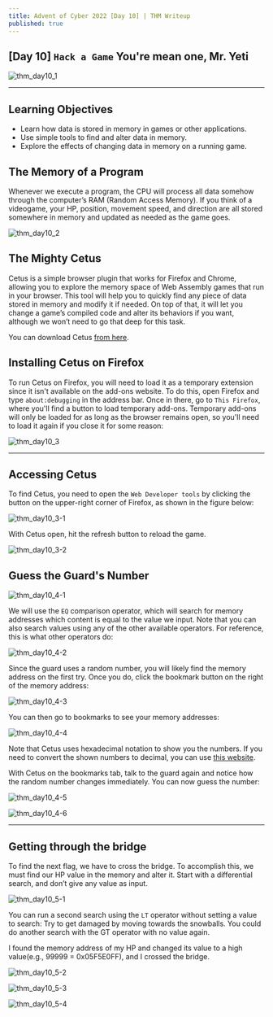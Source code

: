 ```yaml
---
title: Advent of Cyber 2022 [Day 10] | THM Writeup
published: true
---
```


## [](#header-1)[Day 10] `Hack a Game` You're mean one, Mr. Yeti

![thm_day10_1](https://raw.githubusercontent.com/MuradShafiyev/muradshafiyev.github.io/master/.github/images/thm_day10_1.png)

* * *

## Learning Objectives

*   Learn how data is stored in memory in games or other applications.
*   Use simple tools to find and alter data in memory.
*   Explore the effects of changing data in memory on a running game.


## The Memory of a Program

Whenever we execute a program, the CPU will process all data somehow through the computer’s RAM (Random Access Memory). If you think of a videogame, your HP, position, movement speed, and direction are all stored somewhere in memory and updated as needed as the game goes.

![thm_day10_2](https://raw.githubusercontent.com/MuradShafiyev/muradshafiyev.github.io/master/.github/images/thm_day10_2.png)

## The Mighty Cetus

Cetus is a simple browser plugin that works for Firefox and Chrome, allowing you to explore the memory space of Web Assembly games that run in your browser. This tool will help you to quickly find any piece of data stored in memory and modify it if needed. On top of that, it will let you change a game’s compiled code and alter its behaviors if you want, although we won’t need to go that deep for this task.

You can download Cetus [from here](https://github.com/Qwokka/Cetus/releases/download/v1.03.1/Cetus_v1.03.1.zip).

## Installing Cetus on Firefox

To run Cetus on Firefox, you will need to load it as a temporary extension since it isn't available on the add-ons website. To do this, open Firefox and type `about:debugging` in the address bar. Once in there, go to `This Firefox`, where you'll find a button to load temporary add-ons. Temporary add-ons will only be loaded for as long as the browser remains open, so you'll need to load it again if you close it for some reason:

![thm_day10_3](https://raw.githubusercontent.com/MuradShafiyev/muradshafiyev.github.io/master/.github/images/thm_day10_3.png)

* * *

## Accessing Cetus

To find Cetus, you need to open the `Web Developer tools` by clicking the button on the upper-right corner of Firefox, as shown in the figure below:

![thm_day10_3-1](https://raw.githubusercontent.com/MuradShafiyev/muradshafiyev.github.io/master/.github/images/thm_day10_3-1.png)

With Cetus open, hit the refresh button to reload the game.

![thm_day10_3-2](https://raw.githubusercontent.com/MuradShafiyev/muradshafiyev.github.io/master/.github/images/thm_day10_3-2.png)

## Guess the Guard's Number

![thm_day10_4-1](https://raw.githubusercontent.com/MuradShafiyev/muradshafiyev.github.io/master/.github/images/thm_day10_4-1.png)

We will use the `EQ` comparison operator, which will search for memory addresses which content is equal to the value we input. Note that you can also search values using any of the other available operators. For reference, this is what other operators do:

![thm_day10_4-2](https://raw.githubusercontent.com/MuradShafiyev/muradshafiyev.github.io/master/.github/images/thm_day10_4-2.png)

Since the guard uses a random number, you will likely find the memory address on the first try. Once you do, click the bookmark button on the right of the memory address:

![thm_day10_4-3](https://raw.githubusercontent.com/MuradShafiyev/muradshafiyev.github.io/master/.github/images/thm_day10_4-3.png)

You can then go to bookmarks to see your memory addresses:

![thm_day10_4-4](https://raw.githubusercontent.com/MuradShafiyev/muradshafiyev.github.io/master/.github/images/thm_day10_4-4.png)

Note that Cetus uses hexadecimal notation to show you the numbers. If you need to convert the shown numbers to decimal, you can use [this website](https://www.rapidtables.com/convert/number/hex-to-decimal.html).

With Cetus on the bookmarks tab, talk to the guard again and notice how the random number changes immediately. You can now guess the number:

![thm_day10_4-5](https://raw.githubusercontent.com/MuradShafiyev/muradshafiyev.github.io/master/.github/images/thm_day10_4-5.png)

![thm_day10_4-6](https://raw.githubusercontent.com/MuradShafiyev/muradshafiyev.github.io/master/.github/images/thm_day10_4-6.png)

* * *

## Getting through the bridge

To find the next flag, we have to cross the bridge. To accomplish this, we must find our HP value in the memory and alter it.
Start with a differential search, and don’t give any value as input.

![thm_day10_5-1](https://raw.githubusercontent.com/MuradShafiyev/muradshafiyev.github.io/master/.github/images/thm_day10_5-1.png)

You can run a second search using the `LT` operator without setting a value to search:
Try to get damaged by moving towards the snowballs.
You could do another search with the GT operator with no value again.

I found the memory address of my HP and changed its value to a high value(e.g., 99999 = 0x05F5E0FF), and I crossed the bridge.

![thm_day10_5-2](https://raw.githubusercontent.com/MuradShafiyev/muradshafiyev.github.io/master/.github/images/thm_day10_5-2.png)

![thm_day10_5-3](https://raw.githubusercontent.com/MuradShafiyev/muradshafiyev.github.io/master/.github/images/thm_day10_5-3.png)

![thm_day10_5-4](https://raw.githubusercontent.com/MuradShafiyev/muradshafiyev.github.io/master/.github/images/thm_day10_5-4.png)

